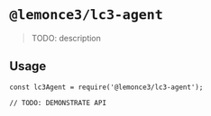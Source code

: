 # `@lemonce3/lc3-agent`

> TODO: description

## Usage

```
const lc3Agent = require('@lemonce3/lc3-agent');

// TODO: DEMONSTRATE API
```
